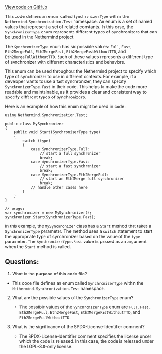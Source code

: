 [View code on GitHub](https://github.com/NethermindEth/nethermind/src/Nethermind/Nethermind.Synchronization.Test/SynchronizerType.cs)

This code defines an enum called `SynchronizerType` within the `Nethermind.Synchronization.Test` namespace. An enum is a set of named values that represent a set of related constants. In this case, the `SynchronizerType` enum represents different types of synchronizers that can be used in the Nethermind project.

The `SynchronizerType` enum has six possible values: `Full`, `Fast`, `Eth2MergeFull`, `Eth2MergeFast`, `Eth2MergeFastWithoutTTD`, and `Eth2MergeFullWithoutTTD`. Each of these values represents a different type of synchronizer with different characteristics and behaviors.

This enum can be used throughout the Nethermind project to specify which type of synchronizer to use in different contexts. For example, if a developer wants to use a fast synchronizer, they can specify `SynchronizerType.Fast` in their code. This helps to make the code more readable and maintainable, as it provides a clear and consistent way to specify different types of synchronizers.

Here is an example of how this enum might be used in code:

```
using Nethermind.Synchronization.Test;

public class MySynchronizer
{
    public void Start(SynchronizerType type)
    {
        switch (type)
        {
            case SynchronizerType.Full:
                // start a full synchronizer
                break;
            case SynchronizerType.Fast:
                // start a fast synchronizer
                break;
            case SynchronizerType.Eth2MergeFull:
                // start an Eth2Merge full synchronizer
                break;
            // handle other cases here
        }
    }
}

// usage:
var synchronizer = new MySynchronizer();
synchronizer.Start(SynchronizerType.Fast);
```

In this example, the `MySynchronizer` class has a `Start` method that takes a `SynchronizerType` parameter. The method uses a `switch` statement to start the appropriate type of synchronizer based on the value of the `type` parameter. The `SynchronizerType.Fast` value is passed as an argument when the `Start` method is called.
## Questions: 
 1. What is the purpose of this code file?
   - This code file defines an enum called `SynchronizerType` within the `Nethermind.Synchronization.Test` namespace.

2. What are the possible values of the `SynchronizerType` enum?
   - The possible values of the `SynchronizerType` enum are `Full`, `Fast`, `Eth2MergeFull`, `Eth2MergeFast`, `Eth2MergeFastWithoutTTD`, and `Eth2MergeFullWithoutTTD`.

3. What is the significance of the SPDX-License-Identifier comment?
   - The SPDX-License-Identifier comment specifies the license under which the code is released. In this case, the code is released under the LGPL-3.0-only license.